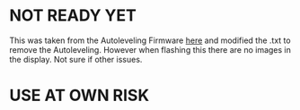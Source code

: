 # NOT READY YET

This was taken from the Autoleveling Firmware [here](https://github.com/mlee12382/Elegoo-Neptune-Firmware/blob/main/1.%20Auto_leveling-20210903.zip) and modified the .txt to remove the Autoleveling. However when flashing this there are no images in the display. Not sure if other issues.

# USE AT OWN RISK #
